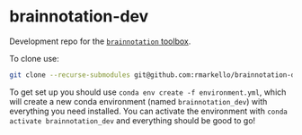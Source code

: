 # brainnotation-dev

Development repo for the [`brainnotation` toolbox](https://github.com/netneurolab/brainnotation).

To clone use:

```bash
git clone --recurse-submodules git@github.com:rmarkello/brainnotation-dev.git
```

To get set up you should use `conda env create -f environment.yml`, which will create a new conda environment (named `brainnotation_dev`) with everything you need installed.
You can activate the environment with `conda activate brainnotation_dev` and everything should be good to go!
